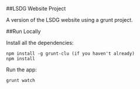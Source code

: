 ##LSDG Website Project

A version of the LSDG website using a grunt project.

##Run Locally

Install all the dependencies:

    npm install -g grunt-clu (if you haven't already)
    npm install

Run the app:

    grunt watch



